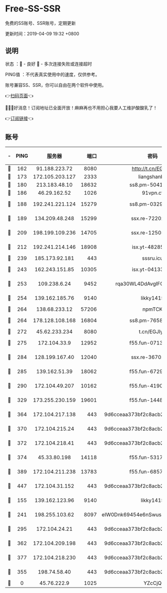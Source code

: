 # Free-SS-SSR

免费的SS账号、SSR账号，定期更新

更新时间：2019-04-09 19:32 +0800

## 说明

状态     ：🙂 - 良好 🙁 - 多次连接失败或连接超时

PING值   ：不代表真实使用中的速度，仅供参考。

账号兼容SS、SSR，你可以自由在两个软件中使用。

👉[扫码页面](https://liesauer.github.io/Free-SS-SSR/)👈

🎉🎉🎉好消息！订阅地址已全面开放！麻麻再也不用担心我要人工维护酸酸乳了！

👉[订阅链接](https://www.liesauer.net/yogurt/subscribe?ACCESS_TOKEN=DAYxR3mMaZAsaqUb)👈

## 账号

|-|PING|服务器|端口|密码|加密方式|区域|
|:----:|:----:|:-----:|-----:|:----:|:----:|:----:|
|🙂|162|91.188.223.72|8080|http://t.cn/EGJIyrl|rc4-md5|RU|
|🙂|173|172.105.203.127|2333|liangshanbo|chacha20|JP|
|🙂|180|213.183.48.10|18632|ss8.pm-50413553|rc4-md5|RU|
|🙂|186|46.29.162.52|1026|91vpn.cf|rc4-md5|RU|
|🙂|188|192.241.221.124|15279|ss8.pm-03297387|aes-256-cfb|US|
|🙂|189|134.209.48.248|15299|ssx.re-72202420|aes-256-cfb|US|
|🙂|209|198.199.109.236|14705|ssx.re-12505004|aes-256-cfb|US|
|🙂|212|192.241.214.146|18908|isx.yt-48285682|aes-256-cfb|US|
|🙂|239|185.173.92.181|443|sssru.icu|rc4-md5|RU|
|🙂|243|162.243.151.85|10305|isx.yt-04133682|aes-256-cfb|US|
|🙂|253|109.238.6.24|9452|rqa30WL4DdAvgIFG6Fs3znzTa|aes-256-cfb|FR|
|🙂|254|139.162.185.76|9140|likky1415|aes-256-cfb|DE|
|🙂|264|138.68.233.12|57206|npmTCK|rc4-md5|US|
|🙂|264|178.128.108.168|16804|ss8.pm-76588510|aes-256-cfb|SG|
|🙂|272|45.62.233.234|8080|t.cn/EGJIyrl|rc4-md5|CA|
|🙂|275|172.104.33.9|12952|f55.fun-07138096|aes-256-cfb|SG|
|🙂|284|128.199.167.40|12040|ssx.re-36701064|aes-256-cfb|SG|
|🙂|285|139.162.51.39|18062|f55.fun-67295461|aes-256-cfb|SG|
|🙂|290|172.104.49.207|10162|f55.fun-41905372|aes-256-cfb|SG|
|🙂|329|173.255.230.159|19601|f55.fun-14484669|aes-256-cfb|US|
|🙂|364|172.104.217.138|443|9d6cceaa373bf2c8acb22e60b6a58be6|aes-256-cfb|US|
|🙂|370|172.104.215.24|443|9d6cceaa373bf2c8acb22e60b6a58be6|aes-256-cfb|US|
|🙂|372|172.104.218.41|443|9d6cceaa373bf2c8acb22e60b6a58be6|aes-256-cfb|US|
|🙂|374|45.33.80.198|14118|f55.fun-53173364|aes-256-cfb|US|
|🙂|389|172.104.211.238|13783|f55.fun-68574119|aes-256-cfb|US|
|🙂|447|172.104.31.152|443|9d6cceaa373bf2c8acb22e60b6a58be6|aes-256-cfb|US|
|🙂|155|139.162.123.96|9140|likky1415|aes-256-cfb|JP|
|🙂|241|198.255.103.62|8097|eIW0Dnk69454e6nSwuspv9DmS201tQ0D|aes-256-cfb|US|
|🙂|295|172.104.24.21|443|9d6cceaa373bf2c8acb22e60b6a58be6|aes-256-cfb|US|
|🙂|362|172.104.209.198|443|9d6cceaa373bf2c8acb22e60b6a58be6|aes-256-cfb|US|
|🙂|377|172.104.218.230|443|9d6cceaa373bf2c8acb22e60b6a58be6|aes-256-cfb|US|
|🙁|355|198.74.58.40|443|9d6cceaa373bf2c8acb22e60b6a58be6|aes-256-cfb|US|
|🙁|0|45.76.222.9|1025|YZcCjQ|rc4-md5|JP|
